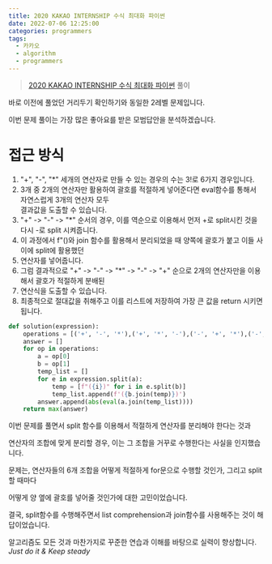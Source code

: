 ```yaml
---
title: 2020 KAKAO INTERNSHIP 수식 최대화 파이썬
date: 2022-07-06 12:25:00
categories: programmers
tags:
  - 카카오
  - algorithm
  - programmers
---
```


> [2020 KAKAO INTERNSHIP 수식 최대화 파이썬](https://school.programmers.co.kr/learn/courses/30/lessons/67257) 풀이

바로 이전에 풀었던 거리두기 확인하기와 동일한 2레벨 문제입니다.

이번 문제 풀이는 가장 많은 좋아요를 받은 모범답안을 분석하겠습니다.

# 접근 방식

1. "+", "-", "*" 세개의 연산자로 만들 수 있는 경우의 수는 3!로 6가지 경우입니다.
2. 3개 중 2개의 연산자만 활용하여 괄호를 적절하게 넣어준다면 eval함수를 통해서 자연스럽게 3개의 연산자 모두   
결과값을 도출할 수 있습니다.
3. "+" -> "-" -> "*" 순서의 경우, 이를 역순으로 이용해서 먼저 +로 split시킨 것을 다시 -로 split 시켜줍니다.
4. 이 과정에서 f"()와 join 함수를 활용해서 분리되었을 때 양쪽에 괄호가 붙고 이들 사이에 split에 활용했던   
5. 연산자를 넣어줍니다. 
6. 그럼 결과적으로 "+" -> "-" -> "*" -> "-" -> "+" 순으로 2개의 연산자만을 이용해서 괄호가 적절하게 분배된   
7. 연산식을 도출할 수 있습니다.
8. 최종적으로 절대값을 취해주고 이를 리스트에 저장하여 가장 큰 값을 return 시키면 됩니다.
~~~python
def solution(expression):
    operations = [('+', '-', '*'),('+', '*', '-'),('-', '+', '*'),('-', '*', '+'),('*', '+', '-'),('*', '-', '+')]
    answer = []
    for op in operations:
        a = op[0]
        b = op[1]
        temp_list = []
        for e in expression.split(a):
            temp = [f"({i})" for i in e.split(b)]
            temp_list.append(f'({b.join(temp)})')
        answer.append(abs(eval(a.join(temp_list))))
    return max(answer)
~~~

이번 문제를 풀면서 split 함수를 이용해서 적절하게 연산자를 분리해야 한다는 것과

연산자의 조합에 맞게 분리할 경우, 이는 그 조합을 거꾸로 수행한다는 사실을 인지했습니다.

문제는, 연산자들의 6개 조합을 어떻게 적절하게 for문으로 수행할 것인가, 그리고 split할 때마다

어떻게 양 옆에 괄호를 넣어줄 것인가에 대한 고민이었습니다.

결국, split함수를 수행해주면서 list comprehension과 join함수를 사용해주는 것이 해답이었습니다.

알고리즘도 모든 것과 마찬가지로 꾸준한 연습과 이해를 바탕으로 실력이 향상합니다.  
*Just do it & Keep steady*
